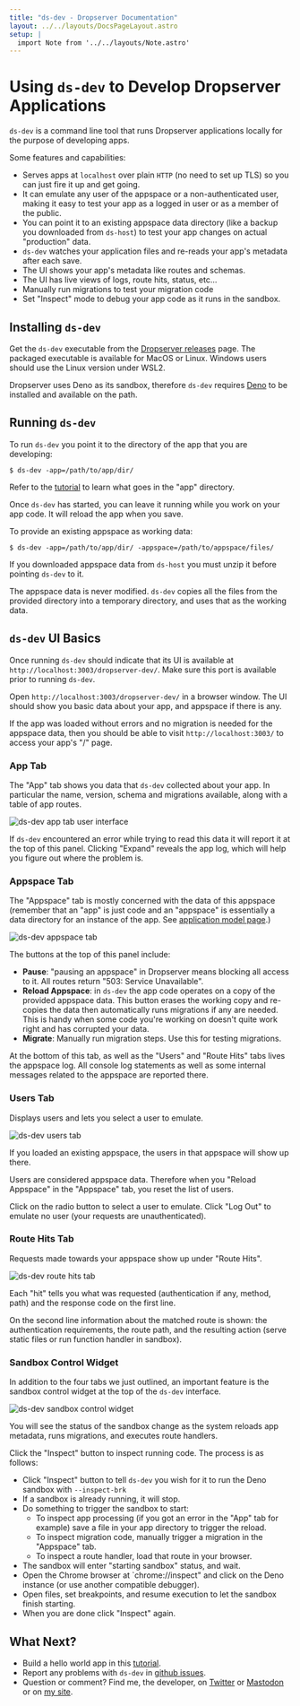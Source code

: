 ```yaml
---
title: "ds-dev - Dropserver Documentation"
layout: ../../layouts/DocsPageLayout.astro
setup: |
  import Note from '../../layouts/Note.astro'
---
```


# Using `ds-dev` to Develop Dropserver Applications

`ds-dev` is a command line tool that runs Dropserver applications locally for the purpose of developing apps.

Some features and capabilities:

- Serves apps at `localhost` over plain `HTTP` (no need to set up TLS) so you can just fire it up and get going.
- It can emulate any user of the appspace or a non-authenticated user, making it easy to test your app as a logged in user or as a member of the public.
- You can point it to an existing appspace data directory (like a backup you downloaded from `ds-host`) to test your app changes on actual "production" data.
- `ds-dev` watches your application files and re-reads your app's metadata after each save.
- The UI shows your app's metadata like routes and schemas.
- The UI has live views of logs, route hits, status, etc...
- Manually run migrations to test your migration code
- Set "Inspect" mode to debug your app code as it runs in the sandbox.

## Installing `ds-dev`

Get the `ds-dev` executable from the [Dropserver releases](https://github.com/teleclimber/Dropserver/releases) page. The packaged executable is available for MacOS or Linux. Windows users should use the Linux version under WSL2.

<Note>Dropserver uses Deno as its sandbox, therefore `ds-dev` requires [Deno](https://deno.land) to be installed and available on the path.</Note>

## Running `ds-dev`

To run `ds-dev` you point it to the directory of the app that you are developing:

```
$ ds-dev -app=/path/to/app/dir/
```

Refer to the [tutorial](/docs/build-dropserver-app-tutorial/) to learn what goes in the "app" directory.

<Note>Once `ds-dev` has started, you can leave it running while you work on your app code. It will reload the app when you save.</Note>

To provide an existing appspace as working data:

```
$ ds-dev -app=/path/to/app/dir/ -appspace=/path/to/appspace/files/
```

If you downloaded appspace data from `ds-host` you must unzip it before pointing `ds-dev` to it.

<Note>The appspace data is never modified. `ds-dev` copies all the files from the provided directory into a temporary directory, and uses that as the working data.</Note>

## `ds-dev` UI Basics

Once running `ds-dev` should indicate that its UI is available at `http://localhost:3003/dropserver-dev/`. Make sure this port is available prior to running `ds-dev`.

Open `http://localhost:3003/dropserver-dev/` in a browser window. The UI should show you basic data about your app, and appspace if there is any.

If the app was loaded without errors and no migration is needed for the appspace data, then you should be able to visit `http://localhost:3003/` to access your app's "/" page.

### App Tab

The "App" tab shows you data that `ds-dev` collected about your app. In particular the name, version, schema and migrations available, along with a table of app routes.

![ds-dev app tab user interface](/docs/ds-dev/app.png)

If `ds-dev` encountered an error while trying to read this data it will report it at the top of this panel. Clicking "Expand" reveals the app log, which will help you figure out where the problem is.

### Appspace Tab

The "Appspace" tab is mostly concerned with the data of this appspace (remember that an "app" is just code and an "appspace" is essentially a data directory for an instance of the app. See [application model page](/docs/application-model).)

![ds-dev appspace tab](/docs/ds-dev/appspace.png)

The buttons at the top of this panel include:

* **Pause**: "pausing an appspace" in Dropserver means blocking all access to it. All routes return "503: Service Unavailable".
* **Reload Appspace**: in `ds-dev` the app code operates on a copy of the provided appspace data. This button erases the working copy and re-copies the data then automatically runs migrations if any are needed. This is handy when some code you're working on doesn't quite work right and has corrupted your data.
* **Migrate**: Manually run migration steps. Use this for testing migrations.

At the bottom of this tab, as well as the "Users" and "Route Hits" tabs lives the appspace log. All console log statements as well as some internal messages related to the appspace are reported there.

### Users Tab

Displays users and lets you select a user to emulate. 

![ds-dev users tab](/docs/ds-dev/users.png)

If you loaded an existing appspace, the users in that appspace will show up there.

<Note>Users are considered appspace data. Therefore when you "Reload Appspace" in the "Appspace" tab, you reset the list of users.</Note>

Click on the radio button to select a user to emulate. Click "Log Out" to emulate no user (your requests are unauthenticated).

### Route Hits Tab

Requests made towards your appspace show up under "Route Hits".

![ds-dev route hits tab](/docs/ds-dev/route-hits.png)

Each "hit" tells you what was requested (authentication if any, method, path) and the response code on the first line.

On the second line information about the matched route is shown: the authentication requirements, the route path, and the resulting action (serve static files or run function handler in sandbox).

### Sandbox Control Widget

In addition to the four tabs we just outlined, an important feature is the sandbox control widget at the top of the `ds-dev` interface.

![ds-dev sandbox control widget](/docs/ds-dev/sandbox-control.png)

You will see the status of the sandbox change as the system reloads app metadata, runs migrations, and executes route handlers.

Click the "Inspect" button to inspect running code. The process is as follows:

- Click "Inspect" button to tell `ds-dev` you wish for it to run the Deno sandbox with `--inspect-brk`
- If a sandbox is already running, it will stop.
- Do something to trigger the sandbox to start:
  - To inspect app processing (if you got an error in the "App" tab for example) save a file in your app directory to trigger the reload.
  - To inspect migration code, manually trigger a migration in the "Appspace" tab.
  - To inspect a route handler, load that route in your browser.
- The sandbox will enter "starting sandbox" status, and wait.
- Open the Chrome browser at `chrome://inspect" and click on the Deno instance (or use another compatible debugger).
- Open files, set breakpoints, and resume execution to let the sandbox finish starting.
- When you are done click "Inspect" again.

## What Next?

- Build a hello world app in this [tutorial](/docs/build-dropserver-app-tutorial).
- Report any problems with `ds-dev` in [github issues](https://github.com/teleclimber/Dropserver/issues).
- Question or comment? Find me, the developer, on [Twitter](https://twitter.com/teleclimber) or [Mastodon](https://social.tchncs.de/web/getting-started) or on [my site](https://olivierforget.net).